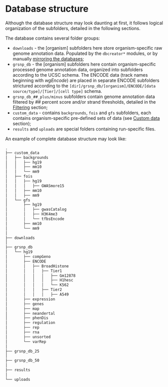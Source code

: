 

Database structure
========================================================

Although the database structure may look daunting at first, it follows logical organization of the subfolders, detailed in the following sections.

The database contains several folder groups:
- `downloads` - the [organism] subfolders here store organism-specific raw genome annotation data. Populated by the `dbcreator*` modules, or by manually [mirroring the databases](dbcreatorFAQ.md);
- `grsnp_db` - the [organism] subfolders here contain organism-specific processed genome annotation data, organized into subfolders according to the UCSC schema. The ENCODE data (track names beginning with *wgEncode*) are placed in separate ENCODE subfolders strictured according to the `[dir]/grsnp_db/[organism]/ENCODE/[data source/type]/[Tier]/[cell type]` schema.
- `grsnp_db_##_plus/minus` subfolders contain genome annotation data filtered by ## percent score and/or strand thresholds, detailed in the [Filtering](dbcreatorFiltering.md) section;
- `custom_data` - contains `backgrounds`, `fois` and `gfs` subfolders, each contains organism-specific pre-defined sets of data (see [Custom data](dbcreatorCustom.md) section);
- `results` and `uploads` are special folders containing run-specific files.

An example of complete database structure may look like:


```r
.
├── custom_data
│   ├── backgrounds
│   │   ├── hg19
│   │   ├── mm10
│   │   └── mm9
│   ├── fois
│   │   ├── hg19
│   │   │   ├── GWASmore15
│   │   ├── mm10
│   │   ├── mm9
│   └── gfs
│       ├── hg19
│       │   ├── gwasCatalog
│       │   ├── H3K4me3
│       │   └── tfbsEncode
│       ├── mm10
│       └── mm9
│   
├── downloads
│   
├── grsnp_db
│   └── hg19
│       ├── compGeno
│       ├── ENCODE
│       │   ├── BroadHistone
│       │   │   ├── Tier1
│       │   │   │   ├── Gm12878
│       │   │   │   ├── H1hesc
│       │   │   │   └── K562
│       │   │   ├── Tier2
│       │   │   │   ├── A549
│       ├── expression
│       ├── genes
│       ├── map
│       ├── neandertal
│       ├── phenDis
│       ├── regulation
│       ├── rep
│       ├── rna
│       ├── unsorted
│       └── varRep
│   
├── grsnp_db_25
│   
├── grsnp_db_50
│   
├── results
│   
└── uploads
```
